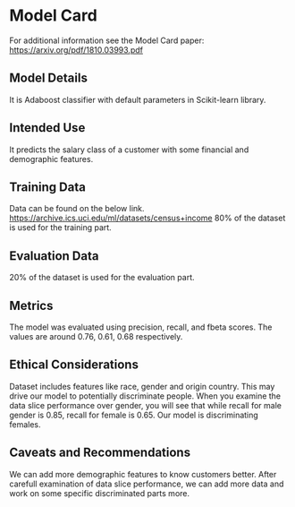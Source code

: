 # Model Card

For additional information see the Model Card paper: https://arxiv.org/pdf/1810.03993.pdf

## Model Details
It is Adaboost classifier with default parameters in Scikit-learn library.
## Intended Use
It predicts the salary class of a customer with some financial and demographic features.
## Training Data
Data can be found on the below link.
https://archive.ics.uci.edu/ml/datasets/census+income
80% of the dataset is used for the training part.
## Evaluation Data
20% of the dataset is used for the evaluation part.
## Metrics
The model was evaluated using precision, recall, and fbeta scores. The values are around 0.76, 0.61, 0.68 respectively.

## Ethical Considerations
Dataset includes features like race, gender and origin country. This may drive our model to potentially discriminate people.
When you examine the data slice performance over gender, you will see that while recall for male gender is 0.85, recall for female is 0.65. Our model is discriminating females.
## Caveats and Recommendations
We can add more demographic features to know customers better. After carefull examination of data slice performance, we can add more data and work on some specific discriminated parts more.  